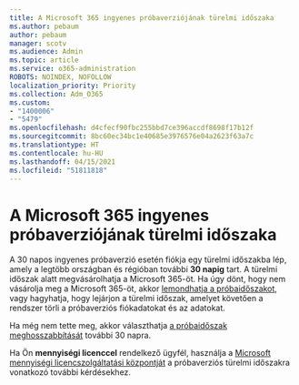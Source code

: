 ```yaml
---
title: A Microsoft 365 ingyenes próbaverziójának türelmi időszaka
ms.author: pebaum
author: pebaum
manager: scotv
ms.audience: Admin
ms.topic: article
ms.service: o365-administration
ROBOTS: NOINDEX, NOFOLLOW
localization_priority: Priority
ms.collection: Adm_O365
ms.custom:
- "1400006"
- "5479"
ms.openlocfilehash: d4cfecf90fbc255bbd7ce396accdf8698f17b12f
ms.sourcegitcommit: 8bc60ec34bc1e40685e3976576e04a2623f63a7c
ms.translationtype: HT
ms.contentlocale: hu-HU
ms.lasthandoff: 04/15/2021
ms.locfileid: "51811818"
---
```

# <a name="grace-period-for-microsoft-365-free-trial"></a>A Microsoft 365 ingyenes próbaverziójának türelmi időszaka

A 30 napos ingyenes próbaverzió esetén fiókja egy türelmi időszakba lép, amely a legtöbb országban és régióban további **30 napig** tart. A türelmi időszak alatt megvásárolhatja a Microsoft 365-öt. Ha úgy dönt, hogy nem vásárolja meg a Microsoft 365-öt, akkor [lemondhatja a próbaidőszakot](https://docs.microsoft.com/microsoft-365/commerce/subscriptions/cancel-your-subscription?view=o365-worldwide), vagy hagyhatja, hogy lejárjon a türelmi időszak, amelyet követően a rendszer törli a próbaverziós fiókadatokat és az adatokat.

Ha még nem tette meg, akkor választhatja [a próbaidőszak meghosszabbítását](https://docs.microsoft.com/microsoft-365/commerce/extend-your-trial) további 30 napra.

Ha Ön **mennyiségi licenccel** rendelkező ügyfél, használja a [Microsoft mennyiségi licencszolgáltatási központját](https://support.microsoft.com/help/4471406/how-to-contact-the-microsoft-volume-licensing-service-center) a próbaverziós türelmi időszakra vonatkozó további kérdésekhez.
